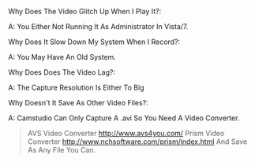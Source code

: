 Why Does The Video Glitch Up When I Play It?:

A: You Either Not Running It As Administrator In Vista/7.

Why Does It Slow Down My System When I Record?:

A: You May Have An Old System.

Why Does Does The Video Lag?:

A: The Capture Resolution Is Either To Big

Why Doesn't It Save As Other Video Files?:

A: Camstudio Can Only Capture A .avi So You Need A Video Converter.
> AVS Video Converter http://www.avs4you.com/
> Prism Video Converter http://www.nchsoftware.com/prism/index.html
> And Save As Any File You Can.
